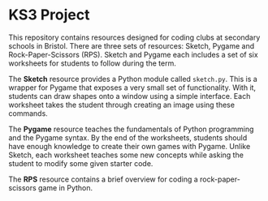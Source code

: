 # KS3 Project

This repository contains resources designed for coding clubs at secondary schools in Bristol.
There are three sets of resources: Sketch, Pygame and Rock-Paper-Scissors (RPS).
Sketch and Pygame each includes a set of six worksheets for students to follow during the term.

The **Sketch** resource provides a Python module called `sketch.py`.
This is a wrapper for Pygame that exposes a very small set of functionality.
With it, students can draw shapes onto a window using a simple interface.
Each worksheet takes the student through creating an image using these commands.

The **Pygame** resource teaches the fundamentals of Python programming and the Pygame syntax.
By the end of the worksheets, students should have enough knowledge to create their own games with Pygame.
Unlike Sketch, each worksheet teaches some new concepts while asking the student to modify some given starter code.

The **RPS** resource contains a brief overview for coding a rock-paper-scissors game in Python.
